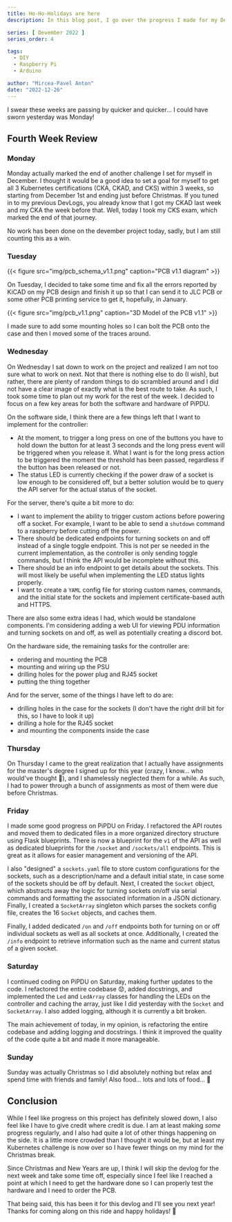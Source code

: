 ```yaml
---
title: Ho-Ho-Holidays are here
description: In this blog post, I go over the progress I made for my Devember project, the PiPDU, during the fourth week of development as well as announcing my week of for the holidays.

series: [ Devember 2022 ]
series_order: 4

tags:
  - DIY
  - Raspberry Pi
  - Arduino

author: "Mircea-Pavel Anton"
date: "2022-12-26"
---
```



I swear these weeks are passing by quicker and quicker... I could have sworn yesterday was Monday!

## Fourth Week Review

### Monday

Monday actually marked the end of another challenge I set for myself in December. I thought it would be a good idea to set a goal for myself to get all 3 Kubernetes certifications (CKA, CKAD, and CKS) within 3 weeks, so starting from December 1st and ending just before Christmas. If you tuned in to my previous DevLogs, you already know that I got my CKAD last week and my CKA the week before that. Well, today I took my CKS exam, which marked the end of that journey.

No work has been done on the devember project today, sadly, but I am still counting this as a win.

### Tuesday

{{< figure src="img/pcb_schema_v1.1.png" caption="PCB v1.1 diagram" >}}

On Tuesday, I decided to take some time and fix all the errors reported by KiCAD on my PCB design and finish it up so that I can send it to JLC PCB or some other PCB printing service to get it, hopefully, in January.

{{< figure src="img/pcb_v1.1.png" caption="3D Model of the PCB v1.1" >}}

I made sure to add some mounting holes so I can bolt the PCB onto the case and then I moved some of the traces around.

### Wednesday

On Wednesday I sat down to work on the project and realized I am not too sure what to work on next. Not that there is nothing else to do (I wish), but rather, there are plenty of random things to do scrambled around and I did not have a clear image of exactly what is the best route to take. As such, I took some time to plan out my work for the rest of the week. I decided to focus on a few key areas for both the software and hardware of PiPDU.

On the software side, I think there are a few things left that I want to implement for the controller:

- At the moment, to trigger a long press on one of the buttons you have to hold down the button for at least 3 seconds and the long press event will be triggered when you release it. What I want is for the long press action to be triggered the moment the threshold has been passed, regardless if the button has been released or not.
- The status LED is currently checking if the power draw of a socket is low enough to be considered off, but a better solution would be to query the API server for the actual status of the socket.

For the server, there's quite a bit more to do:

- I want to implement the ability to trigger custom actions before powering off a socket. For example, I want to be able to send a `shutdown` command to a raspberry before cutting off the power.
- There should be dedicated endpoints for turning sockets on and off instead of a single toggle endpoint. This is not per se needed in the current implementation, as the controller is only sending toggle commands, but I think the API would be incomplete without this.
- There should be an info endpoint to get details about the sockets. This will most likely be useful when implementing the LED status lights properly.
- I want to create a `YAML` config file for storing custom names, commands, and the initial state for the sockets and implement certificate-based auth and HTTPS.

There are also some extra ideas I had, which would be standalone components. I'm considering adding a web UI for viewing PDU information and turning sockets on and off, as well as potentially creating a discord bot.

On the hardware side, the remaining tasks for the controller are:

- ordering and mounting the PCB
- mounting and wiring up the PSU
- drilling holes for the power plug and RJ45 socket
- putting the thing together

And for the server, some of the things I have left to do are:

- drilling holes in the case for the sockets (I don't have the right drill bit for this, so I have to look it up)
- drilling a hole for the RJ45 socket
- and mounting the components inside the case

### Thursday

On Thursday I came to the great realization that I actually have assignments for the master's degree I signed up for this year (crazy, I know... who would've thought 🤯), and I shamelessly neglected them for a while. As such, I had to power through a bunch of assignments as most of them were due before Christmas.

### Friday

I made some good progress on PiPDU on Friday. I refactored the API routes and moved them to dedicated files in a more organized directory structure using Flask blueprints. There is now a blueprint for the `v1` of the API as well as dedicated blueprints for the `/socket` and `/sockets/all` endpoints. This is great as it allows for easier management and versioning of the API.

I also "designed" a `sockets.yaml` file to store custom configurations for the sockets, such as a description/name and a default initial state, in case some of the sockets should be off by default. Next, I created the `Socket` object, which abstracts away the logic for turning sockets on/off via serial commands and formatting the associated information in a JSON dictionary. Finally, I created a `SocketArray` singleton which parses the sockets config file, creates the 16 `Socket` objects, and caches them.

Finally, I added dedicated `/on` and `/off` endpoints both for turning on or off individual sockets as well as all sockets at once. Additionally, I created the `/info` endpoint to retrieve information such as the name and current status of a given socket.

### Saturday

I continued coding on PiPDU on Saturday, making further updates to the code. I refactored the entire codebase 😟, added docstrings, and implemented the `Led` and `LedArray` classes for handling the LEDs on the controller and caching the array, just like I did yesterday with the `Socket` and `SocketArray`. I also added logging, although it is currently a bit broken.

The main achievement of today, in my opinion, is refactoring the entire codebase and adding logging and docstrings. I think it improved the quality of the code quite a bit and made it more manageable.

### Sunday

Sunday was actually Christmas so I did absolutely nothing but relax and spend time with friends and family! Also food... lots and lots of food... 🤒

## Conclusion

While I feel like progress on this project has definitely slowed down, I also feel like I have to give credit where credit is due. I am at least making *some* progress regularly, and I also had quite a lot of other things happening on the side. It is a little more crowded than I thought it would be, but at least my Kubernetes challenge is now over so I have fewer things on my mind for the Christmas break.

Since Christmas and New Years are up, I think I will skip the devlog for the next week and take some time off, especially since I feel like I reached a point at which I need to get the hardware done so I can properly test the hardware and I need to order the PCB.

That being said, this has been it for this devlog and I'll see you next year! Thanks for coming along on this ride and happy holidays! 👋

